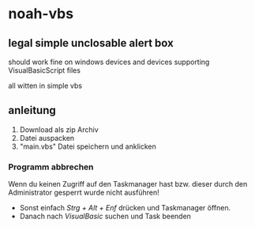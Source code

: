 # noah-vbs

## legal simple unclosable alert box

should work fine on windows devices and devices supporting VisualBasicScript files

all witten in simple vbs

## anleitung
1. Download als zip Archiv
2. Datei auspacken
3. "main.vbs" Datei speichern und anklicken

### Programm abbrechen
Wenn du keinen Zugriff auf den Taskmanager hast bzw. dieser durch den Administrator gesperrt wurde nicht ausführen!

- Sonst einfach *Strg + Alt + Enf* drücken und Taskmanager öffnen.
- Danach nach *VisualBasic* suchen und Task beenden
